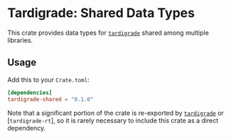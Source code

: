 # Tardigrade: Shared Data Types

This crate provides data types for [`tardigrade`] shared among multiple libraries.

## Usage

Add this to your `Crate.toml`:

```toml
[dependencies]
tardigrade-shared = "0.1.0"
```

Note that a significant portion of the crate is re-exported by [`tardigrade`]
or [`tardigrade-rt`], so it is rarely necessary to include this crate as a direct dependency.

[`tardigrade`]: https://crates.io/crates/tardigrade

